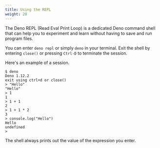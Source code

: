 ```yaml
---
title: Using the REPL
weight: 20
---
```


The Deno REPL (Read Eval Print Loop) is a dedicated Deno command shell that
can help you to experiment and learn without having to save and run program
files.

You can enter `deno repl` or simply `deno` in your terminal. Exit the shell by
entering `close()` or pressing `Ctrl-D` to terminate the session.

Here's an example of a session.

```text
$ deno
Deno 1.12.2
exit using ctrl+d or close()
> "Hello"
"Hello"
> 1
1
> 1 + 1
2
> 1 + 1 * 2
3
> console.log("Hello")
Hello
undefined
>
```

The shell always prints out the value of the expression you enter.
